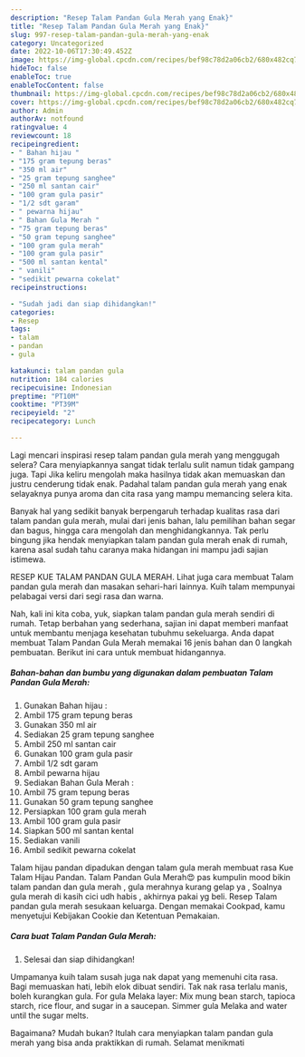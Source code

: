 ```yaml
---
description: "Resep Talam Pandan Gula Merah yang Enak}"
title: "Resep Talam Pandan Gula Merah yang Enak}"
slug: 997-resep-talam-pandan-gula-merah-yang-enak
category: Uncategorized
date: 2022-10-06T17:30:49.452Z
image: https://img-global.cpcdn.com/recipes/bef98c78d2a06cb2/680x482cq70/talam-pandan-gula-merah-foto-resep-utama.jpg
hideToc: false
enableToc: true
enableTocContent: false
thumbnail: https://img-global.cpcdn.com/recipes/bef98c78d2a06cb2/680x482cq70/talam-pandan-gula-merah-foto-resep-utama.jpg
cover: https://img-global.cpcdn.com/recipes/bef98c78d2a06cb2/680x482cq70/talam-pandan-gula-merah-foto-resep-utama.jpg
author: Admin
authorAv: notfound
ratingvalue: 4
reviewcount: 18
recipeingredient:
- " Bahan hijau "
- "175 gram tepung beras"
- "350 ml air"
- "25 gram tepung sanghee"
- "250 ml santan cair"
- "100 gram gula pasir"
- "1/2 sdt garam"
- " pewarna hijau"
- " Bahan Gula Merah "
- "75 gram tepung beras"
- "50 gram tepung sanghee"
- "100 gram gula merah"
- "100 gram gula pasir"
- "500 ml santan kental"
- " vanili"
- "sedikit pewarna cokelat"
recipeinstructions:

- "Sudah jadi dan siap dihidangkan!"
categories:
- Resep
tags:
- talam
- pandan
- gula

katakunci: talam pandan gula 
nutrition: 184 calories
recipecuisine: Indonesian
preptime: "PT10M"
cooktime: "PT39M"
recipeyield: "2"
recipecategory: Lunch

---
```



Lagi mencari inspirasi resep talam pandan gula merah yang menggugah selera? Cara menyiapkannya sangat tidak terlalu sulit namun tidak gampang juga. Tapi Jika keliru mengolah maka hasilnya tidak akan memuaskan dan justru cenderung tidak enak. Padahal talam pandan gula merah yang enak selayaknya punya aroma dan cita rasa yang mampu memancing selera kita.


Banyak hal yang sedikit banyak berpengaruh terhadap kualitas rasa dari talam pandan gula merah, mulai dari jenis bahan, lalu pemilihan bahan segar dan bagus, hingga cara mengolah dan menghidangkannya. Tak perlu bingung jika hendak menyiapkan talam pandan gula merah enak di rumah, karena asal sudah tahu caranya maka hidangan ini mampu jadi sajian istimewa.

RESEP KUE TALAM PANDAN GULA MERAH. Lihat juga cara membuat Talam pandan gula merah dan masakan sehari-hari lainnya. Kuih talam mempunyai pelabagai versi dari segi rasa dan warna.


Nah, kali ini kita coba, yuk, siapkan talam pandan gula merah sendiri di rumah. Tetap berbahan yang sederhana, sajian ini dapat memberi manfaat untuk membantu menjaga kesehatan tubuhmu sekeluarga. Anda dapat membuat Talam Pandan Gula Merah memakai 16 jenis bahan dan 0 langkah pembuatan. Berikut ini cara untuk membuat hidangannya.

<!--inarticleads1-->

##### Bahan-bahan dan bumbu yang digunakan dalam pembuatan Talam Pandan Gula Merah:

1. Gunakan  Bahan hijau :
1. Ambil 175 gram tepung beras
1. Gunakan 350 ml air
1. Sediakan 25 gram tepung sanghee
1. Ambil 250 ml santan cair
1. Gunakan 100 gram gula pasir
1. Ambil 1/2 sdt garam
1. Ambil  pewarna hijau
1. Sediakan  Bahan Gula Merah :
1. Ambil 75 gram tepung beras
1. Gunakan 50 gram tepung sanghee
1. Persiapkan 100 gram gula merah
1. Ambil 100 gram gula pasir
1. Siapkan 500 ml santan kental
1. Sediakan  vanili
1. Ambil sedikit pewarna cokelat


Talam hijau pandan dipadukan dengan talam gula merah membuat rasa Kue Talam Hijau Pandan. Talam Pandan Gula Merah😍 pas kumpulin mood bikin talam pandan dan gula merah , gula merahnya kurang gelap ya , Soalnya gula merah di kasih cici udh habis , akhirnya pakai yg beli. Resep Talam pandan gula merah sesukaan keluarga. Dengan memakai Cookpad, kamu menyetujui Kebijakan Cookie dan Ketentuan Pemakaian. 

<!--inarticleads2-->

##### Cara buat Talam Pandan Gula Merah:


1. Selesai dan siap dihidangkan!

Umpamanya kuih talam susah juga nak dapat yang memenuhi cita rasa. Bagi memuaskan hati, lebih elok dibuat sendiri. Tak nak rasa terlalu manis, boleh kurangkan gula. For gula Melaka layer: Mix mung bean starch, tapioca starch, rice flour, and sugar in a saucepan. Simmer gula Melaka and water until the sugar melts. 

Bagaimana? Mudah bukan? Itulah cara menyiapkan talam pandan gula merah yang bisa anda praktikkan di rumah. Selamat menikmati
